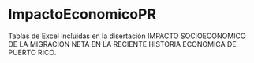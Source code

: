 # ImpactoEconomicoPR
Tablas de Excel incluidas en la disertación IMPACTO SOCIOECONOMICO DE LA MIGRACIÓN NETA EN LA RECIENTE HISTORIA ECONOMICA DE PUERTO RICO.

